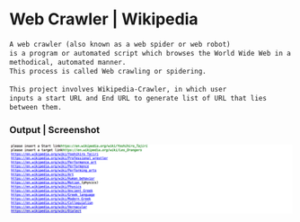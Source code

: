 # Web Crawler | Wikipedia
    A web crawler (also known as a web spider or web robot) 
    is a program or automated script which browses the World Wide Web in a methodical, automated manner. 
    This process is called Web crawling or spidering.
    
    This project involves Wikipedia-Crawler, in which user 
    inputs a start URL and End URL to generate list of URL that lies between them.

### Output | Screenshot
![WikiCrawler:Output](https://github.com/ChirantanSoni28/Wiki_Crawler/blob/master/Output.png)
